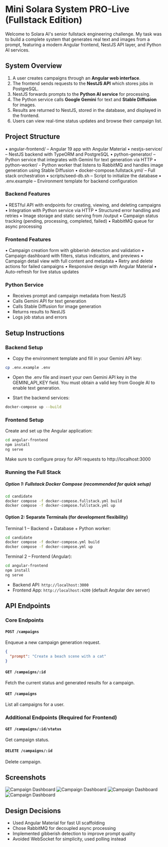 # Mini Solara System PRO-Live (Fullstack Edition)

Welcome to Solara AI's senior fullstack engineering challenge. My task was to build a complete system that generates real text and images from a prompt, featuring a modern Angular frontend, NestJS API layer, and Python AI services.

## System Overview
1. A user creates campaigns through an **Angular web interface**.
2. The frontend sends requests to the **NestJS API** which stores jobs in PostgreSQL.
3. NestJS forwards prompts to the **Python AI service** for processing.
4. The Python service calls **Google Gemini** for text and **Stable Diffusion** for images.
5. Results are returned to NestJS, stored in the database, and displayed in the frontend.
6. Users can view real-time status updates and browse their campaign list.

## Project Structure
• 	angular-frontend/ – Angular 19 app with Angular Material
• 	nestjs-service/ – NestJS backend with TypeORM and PostgreSQL
• 	python-generator/ – Python service that integrates with Gemini for text generation via HTTP
• 	python-worker/ - Python worker that listens to RabbitMQ and handles image generation using Stable Diffusion
• 	docker-compose.fullstack.yml/ – Full stack orchestration
• 	scripts/seed-db.sh – Script to initialize the database
• 	.env.example – Environment template for backend configuration


### Backend Features
• 	RESTful API with endpoints for creating, viewing, and deleting campaigns
• 	Integration with Python service via HTTP
• 	Structured error handling and retries
• 	Image storage and static serving from /output
• 	Campaign status tracking (pending, processing, completed, failed)
• 	RabbitMQ queue for async processing

### Frontend Features
• 	Campaign creation form with gibberish detection and validation
• 	Campaign dashboard with filters, status indicators, and previews
• 	Campaign detail view with full content and metadata
• 	Retry and delete actions for failed campaigns
• 	Responsive design with Angular Material
• 	Auto-refresh for live status updates

### Python Service
- Receives prompt and campaign metadata from NestJS
- Calls Gemini API for text generation
- Calls Stable Diffusion for image generation
- Returns results to NestJS
- Logs job status and errors


## Setup Instructions

### Backend Setup
- Copy the environment template and fill in your Gemini API key:
```bash
cp .env.example .env
```
- Open the .env file and insert your own Gemini API key in the GEMINI_API_KEY field.
You must obtain a valid key from Google AI to enable text generation.

- Start the backend services:
```bash
docker-compose up --build
```

### Frontend Setup
Create and set up the Angular application:
```bash
cd angular-frontend
npm install
ng serve
   ```
Make sure to configure proxy for API requests to http://localhost:3000


### Running the Full Stack

##### Option 1: Fullstack Docker Compose (recommended for quick setup)
```bash
cd candidate
docker compose -f docker-compose.fullstack.yml build
docker compose -f docker-compose.fullstack.yml up
```

#### Option 2: Separate Terminals (for development flexibility)
Terminal 1 – Backend + Database + Python worker:

```bash
cd candidate
docker compose -f docker-compose.yml build
docker compose -f docker-compose.yml up
```
Terminal 2 – Frontend (Angular):

```bash
cd angular-frontend
npm install
ng serve
   ```
   
- Backend API: `http://localhost:3000`
- Frontend App: `http://localhost:4200` (default Angular dev server)


## API Endpoints

### Core Endpoints
#### `POST /campaigns`
Enqueue a new campaign generation request.
```json
{
  "prompt": "Create a beach scene with a cat"
}
```

#### `GET /campaigns/:id`
Fetch the current status and generated results for a campaign.

#### `GET /campaigns`
List all campaigns for a user.

### Additional Endpoints (Required for Frontend)
#### `GET /campaigns/:id/status`
Get campaign status.

#### `DELETE /campaigns/:id`
Delete campaign.

## Screenshots

![Campaign Dashboard](screenshots/login.png)
![Campaign Dashboard](screenshots/generate.png)
![Campaign Dashboard](screenshots/campaign-list.png)
![Campaign Dashboard](screenshots/gibrish.png)

## Design Decisions
- Used Angular Material for fast UI scaffolding
- Chose RabbitMQ for decoupled async processing
- Implemented gibberish detection to improve prompt quality
- Avoided WebSocket for simplicity, used polling instead

